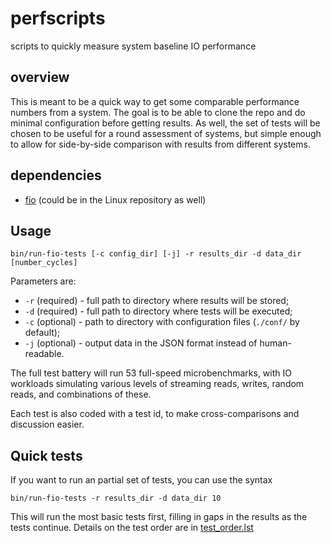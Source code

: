 perfscripts
===========

scripts to quickly measure system baseline IO performance

overview
--------

This is meant to be a quick way to get some comparable performance numbers from a
system. The goal is to be able to clone the repo and do minimal configuration before
getting results. As well, the set of tests will be chosen to be useful for a round
assessment of systems, but simple enough to allow for side-by-side comparison with results
from different systems.

dependencies
------------

- [fio](https://github.com/axboe/fio) (could be in the Linux repository as well)

Usage
----

    bin/run-fio-tests [-c config_dir] [-j] -r results_dir -d data_dir [number_cycles]

Parameters are:

- `-r` (required) - full path to directory where results will be stored;
- `-d` (required) - full path to directory where tests will be executed;
- `-c` (optional) - path to directory with configuration files (`./conf/` by default);
- `-j` (optional) - output data in the JSON format instead of human-readable.

The full test battery will run 53 full-speed microbenchmarks, with IO workloads simulating
various levels of streaming reads, writes, random reads, and combinations of these.

Each test is also coded with a test id, to make cross-comparisons and discussion easier.

Quick tests
-----------

If you want to run an partial set of tests, you can use the syntax

    bin/run-fio-tests -r results_dir -d data_dir 10

This will run the most basic tests first, filling in gaps in the results as the tests continue.
Details on the test order are in [test_order.lst](conf/test_order.lst)

